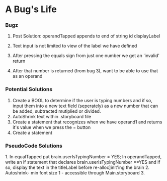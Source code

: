 <h1>A Bug's Life</h1>

<h3>Bugz</h3>

1. Post Solution: operandTapped appends to end of string id displayLabel

2. Text input is not limited to view of the label we have defined 
3. After pressing the equals sign from just one number we get an 'invalid' return
4. After that number is returned (from bug 3), want to be able to use that as an operand

<h3>Potential Solutions</h3>

1. Create a BOOL to determine if the user is typing numbers and if so, input them into a new text field (seperately) as a new number that can be added, subtracted mutiplied or divided.
2. AutoShrink text within .storyboard file
3. Create a statement that recognizes when we have operand1 and returns it's value when we press the = button
4. Create a statement 


<h3>PseudoCode Solutions </h3>
1. In equalTapped put
brain.userIsTypingNumber = YES; In operandTapped, write an if statement that declares brain.userIsTypingNumber ==YES and if so, display the text in the titleLabel before re-alloc]init'ing the brain
2. Autoshrink- min font size 1 - accessible through Main.storyboard
3. 